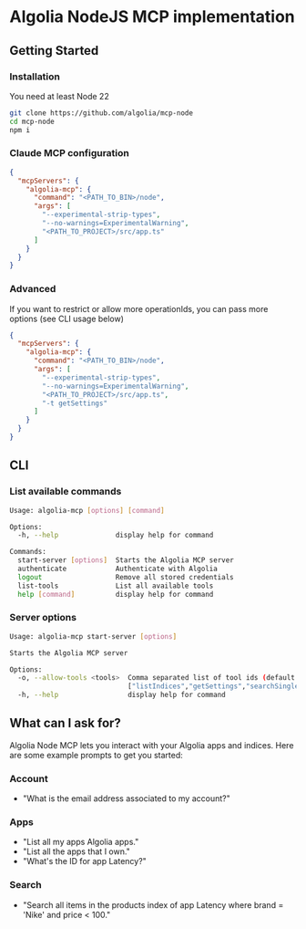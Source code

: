 # Algolia NodeJS MCP implementation

## Getting Started

### Installation

You need at least Node 22

```sh
git clone https://github.com/algolia/mcp-node
cd mcp-node
npm i
```

### Claude MCP configuration

```json
{
  "mcpServers": {
    "algolia-mcp": {
      "command": "<PATH_TO_BIN>/node",
      "args": [
        "--experimental-strip-types",
        "--no-warnings=ExperimentalWarning",
        "<PATH_TO_PROJECT>/src/app.ts"
      ]
    }
  }
}
```

### Advanced

If you want to restrict or allow more operationIds, you can pass more options (see CLI usage below)

```json
{
  "mcpServers": {
    "algolia-mcp": {
      "command": "<PATH_TO_BIN>/node",
      "args": [
        "--experimental-strip-types",
        "--no-warnings=ExperimentalWarning",
        "<PATH_TO_PROJECT>/src/app.ts",
        "-t getSettings"
      ]
    }
  }
}
```

## CLI

### List available commands

```sh
Usage: algolia-mcp [options] [command]

Options:
  -h, --help              display help for command

Commands:
  start-server [options]  Starts the Algolia MCP server
  authenticate            Authenticate with Algolia
  logout                  Remove all stored credentials
  list-tools              List all available tools
  help [command]          display help for command
```

### Server options

```sh
Usage: algolia-mcp start-server [options]

Starts the Algolia MCP server

Options:
  -o, --allow-tools <tools>  Comma separated list of tool ids (default:
                             ["listIndices","getSettings","searchSingleIndex","getTopSearches","getTopHits","getNoResultsRate"])
  -h, --help                 display help for command
```

## What can I ask for?

Algolia Node MCP lets you interact with your Algolia apps and indices. Here are some example prompts to get you started:

### Account

- "What is the email address associated to my account?"

### Apps

- "List all my apps Algolia apps."
- "List all the apps that I own."
- "What's the ID for app Latency?"

### Search

- "Search all items in the products index of app Latency where brand = 'Nike' and price < 100."
